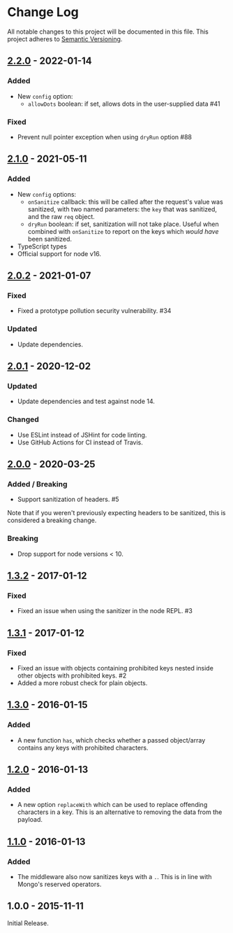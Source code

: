 # Change Log

All notable changes to this project will be documented in this file.
This project adheres to [Semantic Versioning](http://semver.org/).

## [2.2.0] - 2022-01-14

### Added

- New `config` option:
  - `allowDots` boolean: if set, allows dots in the user-supplied data #41

### Fixed

- Prevent null pointer exception when using `dryRun` option #88

## [2.1.0] - 2021-05-11

### Added

- New `config` options:
  - `onSanitize` callback: this will be called after the request's value was sanitized, with two named parameters: the `key` that was sanitized, and the raw `req` object.
  - `dryRun` boolean: if set, sanitization will not take place. Useful when combined with `onSanitize` to report on the keys which _would have_ been sanitized.
- TypeScript types
- Official support for node v16.

## [2.0.2] - 2021-01-07

### Fixed

- Fixed a prototype pollution security vulnerability. #34

### Updated

- Update dependencies.

## [2.0.1] - 2020-12-02

### Updated

- Update dependencies and test against node 14.

### Changed

- Use ESLint instead of JSHint for code linting.
- Use GitHub Actions for CI instead of Travis.

## [2.0.0] - 2020-03-25

### Added / Breaking

- Support sanitization of headers. #5

Note that if you weren't previously expecting headers to be sanitized, this is considered a breaking change.

### Breaking

- Drop support for node versions < 10.

## [1.3.2] - 2017-01-12

### Fixed

- Fixed an issue when using the sanitizer in the node REPL. #3

## [1.3.1] - 2017-01-12

### Fixed

- Fixed an issue with objects containing prohibited keys nested inside other objects with prohibited keys. #2
- Added a more robust check for plain objects.

## [1.3.0] - 2016-01-15

### Added

- A new function `has`, which checks whether a passed object/array contains any keys with prohibited characters.

## [1.2.0] - 2016-01-13

### Added

- A new option `replaceWith` which can be used to replace offending characters in a key. This is an alternative to removing the data from the payload.

## [1.1.0] - 2016-01-13

### Added

- The middleware also now sanitizes keys with a `.`. This is in line with Mongo's reserved operators.

## 1.0.0 - 2015-11-11

Initial Release.

[2.2.0]: https://github.com/fiznool/express-mongo-sanitize/compare/v2.1.0...v2.2.0
[2.1.0]: https://github.com/fiznool/express-mongo-sanitize/compare/v2.0.2...v2.1.0
[2.0.2]: https://github.com/fiznool/express-mongo-sanitize/compare/v2.0.1...v2.0.2
[2.0.1]: https://github.com/fiznool/express-mongo-sanitize/compare/v2.0.0...v2.0.1
[2.0.0]: https://github.com/fiznool/express-mongo-sanitize/compare/v1.3.2...v2.0.0
[1.3.2]: https://github.com/fiznool/express-mongo-sanitize/compare/v1.3.1...v1.3.2
[1.3.1]: https://github.com/fiznool/express-mongo-sanitize/compare/v1.3.0...v1.3.1
[1.3.0]: https://github.com/fiznool/express-mongo-sanitize/compare/v1.2.0...v1.3.0
[1.2.0]: https://github.com/fiznool/express-mongo-sanitize/compare/v1.1.0...v1.2.0
[1.1.0]: https://github.com/fiznool/express-mongo-sanitize/compare/v1.0.0...v1.1.0

